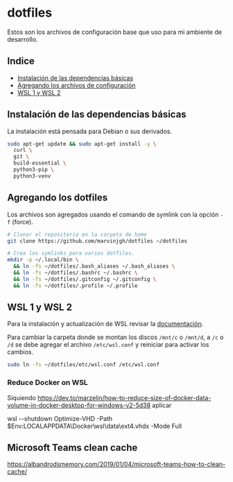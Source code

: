 # dotfiles

Estos son los archivos de configuración base que uso para mi ambiente de desarrollo.

## Indice

- [Instalación de las dependencias básicas](#instalación-de-las-dependencias-básicas)
- [Agregando los archivos de configuración](#agregando-los-archivos-de-configuración)
- [WSL 1 y WSL 2](#wsl-1-y-wsl-2)

## Instalación de las dependencias básicas

La instalación está pensada para Debian o sus derivados.

```sh
sudo apt-get update && sudo apt-get install -y \
  curl \
  git \
  build-essential \
  python3-pip \
  python3-venv
```

## Agregando los dotfiles

Los archivos son agregados usando el comando de symlink con la opción `-f` (force).

```sh
# Clonar el repositorio en la carpeta de home
git clone https://github.com/marvinjgh/dotfiles ~/dotfiles

# Crea los symlinks para varios dotfiles.
mkdir -p ~/.local/bin \
  && ln -fs ~/dotfiles/.bash_aliases ~/.bash_aliases \
  && ln -fs ~/dotfiles/.bashrc ~/.bashrc \
  && ln -fs ~/dotfiles/.gitconfig ~/.gitconfig \
  && ln -fs ~/dotfiles/.profile ~/.profile
```

## WSL 1 y WSL 2

Para la instalación y actualización de WSL revisar la [documentación](https://docs.microsoft.com/en-us/windows/wsl/install-manual).

Para cambiar la carpeta donde se montan los discos `/mnt/c` o `/mnt/d`, a `/c` o `/d` se debe agregar  el archivo `/etc/wsl.conf` y reiniciar para activar los cambios.

```sh
sudo ln -fs ~/dotfiles/etc/wsl.conf /etc/wsl.conf
```

### Reduce Docker on WSL

Siquiendo https://dev.to/marzelin/how-to-reduce-size-of-docker-data-volume-in-docker-desktop-for-windows-v2-5d38 aplicar

wsl --shutdown
Optimize-VHD -Path $Env:LOCALAPPDATA\Docker\wsl\data\ext4.vhdx -Mode Full

## Microsoft Teams clean cache

https://albandrodsmemory.com/2019/01/04/microsoft-teams-how-to-clean-cache/